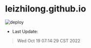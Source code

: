 # leizhilong.github.io

![deploy](https://github.com/leizhilong/blog/workflows/deploy/badge.svg)

* Last Update:
> Wed Oct 19 07:14:29 CST 2022

